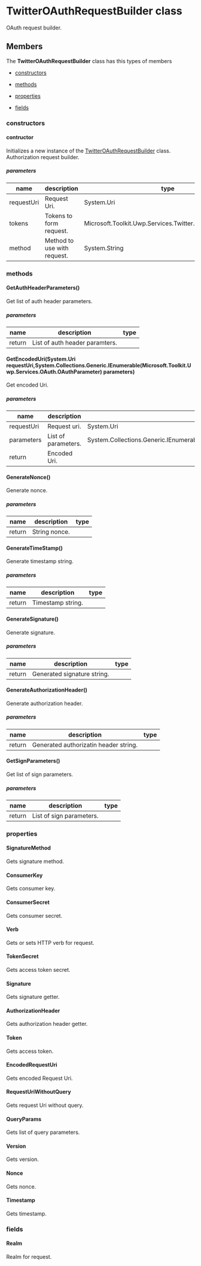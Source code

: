 
# TwitterOAuthRequestBuilder class

OAuth request builder.

## Members

The **TwitterOAuthRequestBuilder** class has this types of members

* [constructors](#constructors)

* [methods](#methods)

* [properties](#properties)

* [fields](#fields)

### constructors

#### contructor

Initializes a new instance of the [TwitterOAuthRequestBuilder](Microsoft_Toolkit_Uwp_Services_Twitter_TwitterOAuthRequestBuilder.md) class. Authorization request builder.

##### parameters



| name | description | type || --- | --- | --- || requestUri | Request Uri. | System.Uri || tokens | Tokens to form request. | Microsoft.Toolkit.Uwp.Services.Twitter.TwitterOAuthTokens || method | Method to use with request. | System.String |
### methods

#### GetAuthHeaderParameters()

Get list of auth header parameters.

##### parameters



| name | description | type || --- | --- | --- || return |List of auth header paramters. |
#### GetEncodedUri(System.Uri requestUri,System.Collections.Generic.IEnumerable(Microsoft.Toolkit.Uwp.Services.OAuth.OAuthParameter) parameters)

Get encoded Uri.

##### parameters



| name | description | type || --- | --- | --- || requestUri | Request uri. | System.Uri || parameters | List of parameters. | System.Collections.Generic.IEnumerable(Microsoft.Toolkit.Uwp.Services.OAuth.OAuthParameter) || return |Encoded Uri. |
#### GenerateNonce()

Generate nonce.

##### parameters



| name | description | type || --- | --- | --- || return |String nonce. |
#### GenerateTimeStamp()

Generate timestamp string.

##### parameters



| name | description | type || --- | --- | --- || return |Timestamp string. |
#### GenerateSignature()

Generate signature.

##### parameters



| name | description | type || --- | --- | --- || return |Generated signature string. |
#### GenerateAuthorizationHeader()

Generate authorization header.

##### parameters



| name | description | type || --- | --- | --- || return |Generated authorizatin header string. |
#### GetSignParameters()

Get list of sign parameters.

##### parameters



| name | description | type || --- | --- | --- || return |List of sign parameters. |
### properties

#### SignatureMethod

Gets signature method.

#### ConsumerKey

Gets consumer key.

#### ConsumerSecret

Gets consumer secret.

#### Verb

Gets or sets HTTP verb for request.

#### TokenSecret

Gets access token secret.

#### Signature

Gets signature getter.

#### AuthorizationHeader

Gets authorization header getter.

#### Token

Gets access token.

#### EncodedRequestUri

Gets encoded Request Uri.

#### RequestUriWithoutQuery

Gets request Uri without query.

#### QueryParams

Gets list of query parameters.

#### Version

Gets version.

#### Nonce

Gets nonce.

#### Timestamp

Gets timestamp.

### fields

#### Realm

Realm for request.
